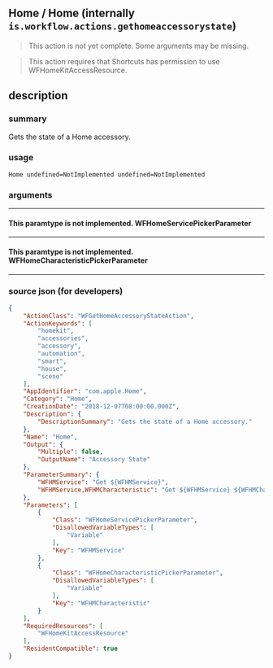 
## Home / Home (internally `is.workflow.actions.gethomeaccessorystate`)

> This action is not yet complete. Some arguments may be missing.

> This action requires that Shortcuts has permission to use WFHomeKitAccessResource.


## description

### summary

Gets the state of a Home accessory.


### usage
```
Home undefined=NotImplemented undefined=NotImplemented
```

### arguments

---

#### This paramtype is not implemented. WFHomeServicePickerParameter

---

#### This paramtype is not implemented. WFHomeCharacteristicPickerParameter

---

### source json (for developers)

```json
{
	"ActionClass": "WFGetHomeAccessoryStateAction",
	"ActionKeywords": [
		"homekit",
		"accessories",
		"accessory",
		"automation",
		"smart",
		"house",
		"scene"
	],
	"AppIdentifier": "com.apple.Home",
	"Category": "Home",
	"CreationDate": "2018-12-07T08:00:00.000Z",
	"Description": {
		"DescriptionSummary": "Gets the state of a Home accessory."
	},
	"Name": "Home",
	"Output": {
		"Multiple": false,
		"OutputName": "Accessory State"
	},
	"ParameterSummary": {
		"WFHMService": "Get ${WFHMService}",
		"WFHMService,WFHMCharacteristic": "Get ${WFHMService} ${WFHMCharacteristic}"
	},
	"Parameters": [
		{
			"Class": "WFHomeServicePickerParameter",
			"DisallowedVariableTypes": [
				"Variable"
			],
			"Key": "WFHMService"
		},
		{
			"Class": "WFHomeCharacteristicPickerParameter",
			"DisallowedVariableTypes": [
				"Variable"
			],
			"Key": "WFHMCharacteristic"
		}
	],
	"RequiredResources": [
		"WFHomeKitAccessResource"
	],
	"ResidentCompatible": true
}
```
